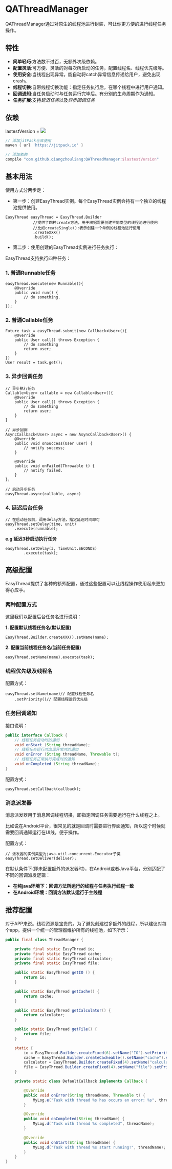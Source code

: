 # QAThreadManager

QAThreadManager通过对原生的线程池进行封装，可让你更方便的进行线程任务操作。


## 特性

- **简单轻巧**:方法数不过百，无额外次级依赖。
- **配置灵活**:可方便、灵活的对每次所启动的任务，配置线程名、线程优先级等。
- **使用安全**:当线程出现异常。能自动将catch异常信息传递给用户，避免出现crash。
- **线程切换**:自带线程切换功能：指定任务执行后，在哪个线程中进行用户通知。
- **回调通知**:当任务启动时与任务运行完毕后。有分别的生命周期作为通知。
- **任务扩展**:支持*延迟任务*以及*异步回调任务*

## 依赖

lastestVersion = [![](https://jitpack.io/v/qiangzhouliang/QAThreadManager.svg)](https://jitpack.io/#qiangzhouliang/QAThreadManager)

```groovy
// 添加jitPack仓库使用
maven { url 'https://jitpack.io' }

// 添加依赖
compile "com.github.qiangzhouliang:QAThreadManager:$lastestVersion"
```

## 基本用法

使用方式分两步走：

- 第一步：创建EasyThread实例。每个EasyThread实例会持有一个独立的线程池提供使用。

```
EasyThread easyThread = EasyThread.Builder
            //提供了四种create方法，用于根据需要创建不同类型的线程池进行使用
            //比如createSingle():表示创建一个单例的线程池进行使用
            .createXXX()
            .build();
```

- 第二步：使用创建的EasyThread实例进行任务执行：

EasyThread支持执行四种任务：

### 1. 普通Runnable任务

```
easyThread.execute(new Runnable(){
    @Override
    public void run() {
        // do something.
    }
});
```

### 2. 普通Callable任务

```
Future task = easyThread.submit(new Callback<User>(){
    @Override
    public User call() throws Exception {
        // do something
        return user;
    }
})
User result = task.get();
```
### 3. 异步回调任务

```
// 异步执行任务
Callable<User> callable = new Callable<User>(){
    @Override
    public User call() throws Exception {
        // do something
        return user;
    }
}

// 异步回调
AsyncCallback<User> async = new AsyncCallback<User>() {
    @Override
    public void onSuccess(User user) {
        // notify success;
    }

    @Override
    public void onFailed(Throwable t) {
        // notify failed.
    }
};

// 启动异步任务
easyThread.async(callable, async)
```

### 4. 延迟后台任务

```
// 在启动任务前，调用delay方法，指定延迟时间即可
easyThread.setDelay(time, unit)
    .execute(runnable);
```

**e.g 延迟3秒启动执行任务**

```
easyThread.setDelay(3, TimeUnit.SECONDS)
        .execute(task);
```

## 高级配置

EasyThread提供了各种的额外配置，通过这些配置可以让线程操作使用起来更加得心应手。

### 两种配置方式

这里我们以配置后台任务名进行说明：

**1. 配置默认线程任务名(默认配置)**

```
EasyThread.Builder.createXXX().setName(name);
```

**2. 配置当前线程任务名(当前任务配置)**

```
easyThread.setName(name).execute(task);
```

### 线程优先级及线程名

配置方式：

```
easyThread.setName(name)// 配置线程任务名
	.setPriority()// 配置线程运行优先级
```

### 任务回调通知

接口说明：

```java
public interface Callback {
    // 线程任务启动时的通知
    void onStart (String threadName);
    // 线程任务运行时出现异常时的通知
    void onError (String threadName, Throwable t);
    // 线程任务正常执行完成时的通知
    void onCompleted (String threadName);
}
```

配置方式：

```
easyThread.setCallback(callback);
```

### 消息派发器

消息派发器用于消息回调线程切换，即指定回调任务需要运行在什么线程之上。

比如说在Android平台，很常见的就是回调时需要进行界面通知，所以这个时候就需要回调通知运行在UI线，便于操作。

配置方式：

```
// 派发器的实例类型为java.util.concurrent.Executor子类
easyThread.setDeliver(deliver);
```

在默认条件下(即未配置额外的派发器时)，在Android或者Java平台，分别适配了不同的回调派发逻辑：

- **在纯java环境下：回调方法所运行的线程与任务执行线程一致**
- **在Android环境：回调方法默认运行于主线程**

## 推荐配置

对于APP来说。线程资源是宝贵的。为了避免创建过多额外的线程，所以建议对每个app。提供一个统一的管理器维护所有的线程池，如下所示：

```java
public final class ThreadManager {

    private final static EasyThread io;
    private final static EasyThread cache;
    private final static EasyThread calculator;
    private final static EasyThread file;

    public static EasyThread getIO () {
        return io;
    }

    public static EasyThread getCache() {
        return cache;
    }

    public static EasyThread getCalculator() {
        return calculator;
    }

    public static EasyThread getFile() {
        return file;
    }

    static {
        io = EasyThread.Builder.createFixed(6).setName("IO").setPriority(7).setCallback(new DefaultCallback()).build();
        cache = EasyThread.Builder.createCacheable().setName("cache").setCallback(new DefaultCallback()).build();
        calculator = EasyThread.Builder.createFixed(4).setName("calculator").setPriority(Thread.MAX_PRIORITY).setCallback(new DefaultCallback()).build();
        file = EasyThread.Builder.createFixed(4).setName("file").setPriority(3).setCallback(new DefaultCallback()).build();
    }

    private static class DefaultCallback implements Callback {

        @Override
        public void onError(String threadName, Throwable t) {
            MyLog.e("Task with thread %s has occurs an error: %s", threadName, t.getMessage());
        }

        @Override
        public void onCompleted(String threadName) {
            MyLog.d("Task with thread %s completed", threadName);
        }

        @Override
        public void onStart(String threadName) {
            MyLog.d("Task with thread %s start running!", threadName);
        }
    }
}
```

